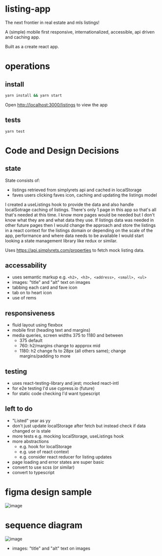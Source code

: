 # listing-app
The next frontier in real estate and mls listings!

A (simple) mobile first responsive, internationalized, accessible, api driven and caching app. 

Built as a create react app.

# operations
## install
```sh
yarn install && yarn start 
```

Open [http://localhost:3000/listings](http://localhost:3000/listings) to view the app

## tests
`yarn test`


# Code and Design Decisions

## state
State consists of: 
- listings retrieved from simplyrets api and cached in localStorage
- faves users clicking faves icon, caching and updating the listings model

I created a useListings hook to provide the data and also handle localSotrage caching of listings. There's only 1 page in this app so that's all that's needed at this time. I know more pages would be needed but I don't know what they are and what data they use. If listings data was needed in other future pages then I would change the approach and store the listings in a react context for the listings domain or depending on the scale of the app, performance and where data needs to be available I would start looking a state management library like redux or similar.

Uses https://api.simplyrets.com/properties to fetch mock listing data.

## accessability
- uses semantic markup e.g. `<h2>, <h3>, <address>, <small>, <ul>`
- images: "title" and "alt" text on images
- tabbing each card and fave icon 
- tab on to heart icon
- use of rems                                    

## responsiveness
- fluid layout using flexbox
- mobile first (heading text and margins)
- media queries, screen widths 375 to 1180 and between
    - 375 default
    - 760: h2/margins change to appprox mid
    - 1180: h2 change fs to 28px (all others same); change margins/padding to more

## testing
- uses react-testing-library and jest; mocked react-intl
- for e2e testing I'd use cypress.io (future)
- for static code checking I'd want typescript

## left to do
- "Listed" year as yy
- don't just update localStorage after fetch but instead check if data changed or is stale
- more tests e.g. mocking localStorage, useListings hook
- more abstractions
  - e.g. hook for localStorage
  - e.g. use of react context
  - e.g. consider react reducer for listing updates
- page loading and error states are super basic
- convert to use scss (or similar)
- convert to typescript

# figma design sample
![image](https://user-images.githubusercontent.com/1072590/145150670-a3446374-ff93-48b2-86a5-b81bd50fd5ca.png)

# sequence diagram
![image](https://user-images.githubusercontent.com/1072590/145150746-120375bf-1c36-4c72-8981-fc213e7f4aea.png)


- images: "title" and "alt" text on images
